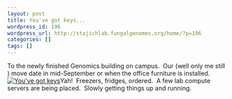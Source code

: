 ```yaml
---
layout: post
title: You've got keys...
wordpress_id: 196
wordpress_url: http://stajichlab.fungalgenomes.org/home/?p=196
categories: []
tags: []
---
```

To the newly finished Genomics building on campus.  Our (well only me still ) move date in mid-September or when the office furniture is installed.[![You've got keys](http://farm3.static.flickr.com/2427/3857622906_472956bea6.jpg)](http://www.flickr.com/photos/stajich/3857622906/ "You've got keys by jason.stajich, on Flickr")Yah!  Freezers, fridges, ordered.  A few lab compute servers are being placed.  Slowly getting things up and running.
